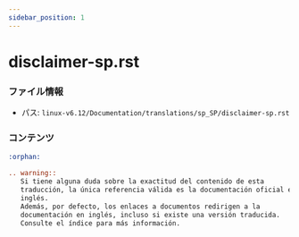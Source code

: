 ```yaml
---
sidebar_position: 1
---
```

# disclaimer-sp.rst

### ファイル情報

- パス: `linux-v6.12/Documentation/translations/sp_SP/disclaimer-sp.rst`

### コンテンツ

```rst
:orphan:

.. warning::
   Si tiene alguna duda sobre la exactitud del contenido de esta
   traducción, la única referencia válida es la documentación oficial en
   inglés.
   Además, por defecto, los enlaces a documentos redirigen a la
   documentación en inglés, incluso si existe una versión traducida.
   Consulte el índice para más información.

```
